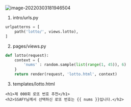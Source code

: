 ![image-20220303181946504](C:\Users\USER\AppData\Roaming\Typora\typora-user-images\image-20220303181946504.png)

1. intro/urls.py

```python
urlpatterns = [
    path('lotto/', views.lotto),
]
```

2. pages/views.py

```python
def lotto(request):
    context = {
        'nums' : random.sample(list(range(1, 45)), 6)
    }
    return render(request, 'lotto.html', context)
```

3. templates/lotto.html

```django
<h1>제 000회 로또 번호 추천</h1>
<h2>SSAFY님께서 선택하신 로또 번호는 {{ nums }}입니다.</h2>
```

